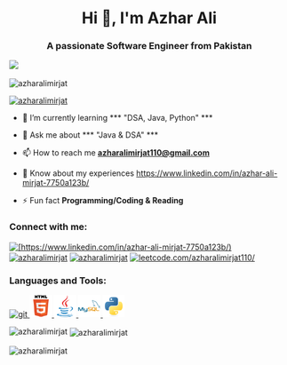 <h1 align="center">Hi 👋, I'm Azhar Ali</h1>
<h3 align="center">A passionate Software Engineer from Pakistan</h3>
<img src="https://camo.githubusercontent.com/85ca1a98dd1c4fe2b8b84de4612508468ca4d1c13ab11c4a794f733d37eacfd0/68747470733a2f2f7172616e676572732e636f6d2f77702d636f6e74656e742f75706c6f6164732f323032312f30392f42616e6e65722d496e74726f64756374696f6e2d746f2d33442d416e696d6174696f6e2e706e67">

<p align="left"> <img src="https://komarev.com/ghpvc/?username=azharalimirjat&label=Profile%20views&color=0e75b6&style=flat" alt="azharalimirjat" /> </p>

<p align="left"> <a href="https://github.com/ryo-ma/github-profile-trophy"><img src="https://github-profile-trophy.vercel.app/?username=azharalimirjat" alt="azharalimirjat" /></a> </p>

- 🌱 I’m currently learning *** "DSA, Java, Python" ***

- 💬 Ask me about *** "Java & DSA" ***

- 📫 How to reach me **azharalimirjat110@gmail.com**

- 📄 Know about my experiences https://www.linkedin.com/in/azhar-ali-mirjat-7750a123b/

- ⚡ Fun fact **Programming/Coding & Reading**

<h3 align="left">Connect with me:</h3>
<p align="left">
<a href="https://www.linkedin.com/in/azhar-ali-mirjat-7750a123b/" target="blank"><img align="center" src="https://raw.githubusercontent.com/rahuldkjain/github-profile-readme-generator/master/src/images/icons/Social/linked-in-alt.svg" alt="[https://www.linkedin.com/in/azhar-ali-mirjat-7750a123b/)" height="30" width="40" /></a>
<a href="https://www.kaggle.com/azharalimirjat" target="blank"><img align="center" src="https://raw.githubusercontent.com/rahuldkjain/github-profile-readme-generator/master/src/images/icons/Social/kaggle.svg" alt="azharalimirjat" height="30" width="40" /></a>
<a href="https://www.hackerrank.com/azharalimirjat" target="blank"><img align="center" src="https://raw.githubusercontent.com/rahuldkjain/github-profile-readme-generator/master/src/images/icons/Social/hackerrank.svg" alt="azharalimirjat" height="30" width="40" /></a>
<a href="https://leetcode.com/azharalimirjat110/" target="blank"><img align="center" src="https://raw.githubusercontent.com/rahuldkjain/github-profile-readme-generator/master/src/images/icons/Social/leet-code.svg" alt="leetcode.com/azharalimirjat110/" height="30" width="40" /></a>
</p>

<h3 align="left">Languages and Tools:</h3>
<p align="left"> <a href="https://git-scm.com/" target="_blank" rel="noreferrer"> <img src="https://www.vectorlogo.zone/logos/git-scm/git-scm-icon.svg" alt="git" width="40" height="40"/> </a> <a href="https://www.w3.org/html/" target="_blank" rel="noreferrer"> <img src="https://raw.githubusercontent.com/devicons/devicon/master/icons/html5/html5-original-wordmark.svg" alt="html5" width="40" height="40"/> </a> <a href="https://www.java.com" target="_blank" rel="noreferrer"> <img src="https://raw.githubusercontent.com/devicons/devicon/master/icons/java/java-original.svg" alt="java" width="40" height="40"/> </a> <a href="https://www.mysql.com/" target="_blank" rel="noreferrer"> <img src="https://raw.githubusercontent.com/devicons/devicon/master/icons/mysql/mysql-original-wordmark.svg" alt="mysql" width="40" height="40"/> </a> <a href="https://www.python.org" target="_blank" rel="noreferrer"> <img src="https://raw.githubusercontent.com/devicons/devicon/master/icons/python/python-original.svg" alt="python" width="40" height="40"/> </a> </p>

<p><img align="left" src="https://github-readme-stats.vercel.app/api/top-langs?username=azharalimirjat&show_icons=true&locale=en&layout=compact" alt="azharalimirjat" /></p>

<p>&nbsp;<img align="center" src="https://github-readme-stats.vercel.app/api?username=azharalimirjat&show_icons=true&locale=en" alt="azharalimirjat" /></p>

<p><img align="center" src="https://github-readme-streak-stats.herokuapp.com/?user=azharalimirjat&" alt="azharalimirjat" /></p>
